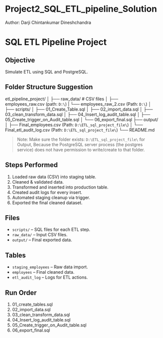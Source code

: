 # Project2_SQL_ETL_pipeline_Solution
Author: Darji Chintankumar Dineshchandra

# SQL ETL Pipeline Project

## Objective
Simulate ETL using SQL and PostgreSQL.

##  Folder Structure Suggestion

etl_pipeline_project/
│
├── raw_data/                  # CSV files
│   ├── employees_raw.csv (path: `D:\`)
|   └── employees_raw_2.csv (Path: `D:\`)
│
├── scripts/
│   ├── 01_Create_Table.sql
│   ├── 02_import_data.sql
│   ├── 03_clean_transform_data.sql
│   ├── 04_Insert_log_audit_table.sql
│   ├── 05_Create_trigger_on_Audit_table.sql
│   └── 06_export_final.sql
├── output/
│   ├── Final_employees.csv (Path: `D:\ETL_sql_project_file\`)
│   └── Final_etl_audit_log.csv (Path: `D:\ETL_sql_project_file\`)
└── README.md

> Note: Make sure the folder exists: `D:\ETL_sql_project_file\` for Output, Because the PostgreSQL server process (the postgres service) does not have permission to write/create to that folder.
## Steps Performed

1. Loaded raw data (CSV) into staging table.
2. Cleaned & validated data.
3. Transformed and inserted into production table.
4. Created audit logs for every insert.
5. Automated staging cleanup via trigger.
6. Exported the final cleaned dataset.

## Files
- `scripts/` – SQL files for each ETL step.
- `raw_data/` – Input CSV files.
- `output/` – Final exported data.

## Tables
- `staging_employees` – Raw data import.
- `employees` – Final cleaned data.
- `etl_audit_log` – Logs for ETL actions.

## Run Order
1. 01_create_tables.sql
2. 02_import_data.sql
3. 03_clean_transform_data.sql
4. 04_Insert_log_audit_table.sql
5. 05_Create_trigger_on_Audit_table.sql
6. 06_export_final.sql
